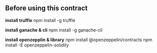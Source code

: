 ## Before using this contract

**install truffle**
npm install -g truffle

**install ganache & cli**
npm install -g ganache-cli

**install openzepplin & library**
npm install @openzeppelin/contracts
npm install -E openzeppelin-solidity
